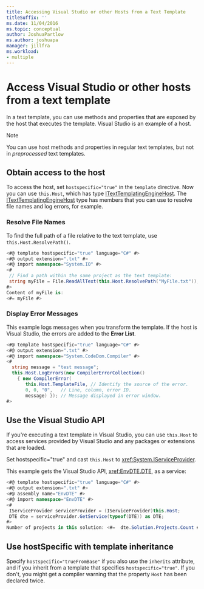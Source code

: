 ```yaml
---
title: Accessing Visual Studio or other Hosts from a Text Template
titleSuffix: ''
ms.date: 11/04/2016
ms.topic: conceptual
author: JoshuaPartlow
ms.author: joshuapa
manager: jillfra
ms.workload:
- multiple
---
```

# Access Visual Studio or other hosts from a text template

In a text template, you can use methods and properties that are exposed by the host that executes the template. Visual Studio is an example of a host.

> [!NOTE]
> You can use host methods and properties in regular text templates, but not in *preprocessed* text templates.

## Obtain access to the host

To access the host, set `hostspecific="true"` in the `template` directive. Now you can use `this.Host`, which has type [ITextTemplatingEngineHost](/previous-versions/visualstudio/visual-studio-2012/bb126505(v=vs.110)). The [ITextTemplatingEngineHost](/previous-versions/visualstudio/visual-studio-2012/bb126505(v=vs.110)) type has members that you can use to resolve file names and log errors, for example.

### Resolve File Names

To find the full path of a file relative to the text template, use `this.Host.ResolvePath()`.

```csharp
<#@ template hostspecific="true" language="C#" #>
<#@ output extension=".txt" #>
<#@ import namespace="System.IO" #>
<#
 // Find a path within the same project as the text template:
 string myFile = File.ReadAllText(this.Host.ResolvePath("MyFile.txt"));
#>
Content of myFile is:
<#= myFile #>
```

### Display Error Messages

This example logs messages when you transform the template. If the host is Visual Studio, the errors are added to the **Error List**.

```csharp
<#@ template hostspecific="true" language="C#" #>
<#@ output extension=".txt" #>
<#@ import namespace="System.CodeDom.Compiler" #>
<#
  string message = "test message";
  this.Host.LogErrors(new CompilerErrorCollection()
    { new CompilerError(
       this.Host.TemplateFile, // Identify the source of the error.
       0, 0, "0",   // Line, column, error ID.
       message) }); // Message displayed in error window.
#>
```

## Use the Visual Studio API

If you're executing a text template in Visual Studio, you can use `this.Host` to access services provided by Visual Studio and any packages or extensions that are loaded.

Set hostspecific="true" and cast `this.Host` to <xref:System.IServiceProvider>.

This example gets the Visual Studio API, <xref:EnvDTE.DTE>, as a service:

```csharp
<#@ template hostspecific="true" language="C#" #>
<#@ output extension=".txt" #>
<#@ assembly name="EnvDTE" #>
<#@ import namespace="EnvDTE" #>
<#
 IServiceProvider serviceProvider = (IServiceProvider)this.Host;
 DTE dte = serviceProvider.GetService(typeof(DTE)) as DTE;
#>
Number of projects in this solution: <#=  dte.Solution.Projects.Count #>
```

## Use hostSpecific with template inheritance

Specify `hostspecific="trueFromBase"` if you also use the `inherits` attribute, and if you inherit from a template that specifies `hostspecific="true"`. If you don't, you might get a compiler warning that the property `Host` has been declared twice.
